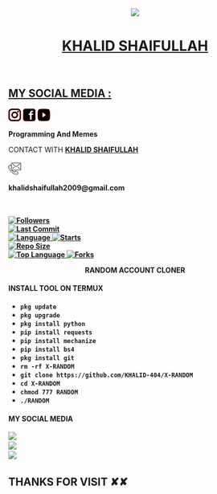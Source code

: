    <div align = "center">
  <a href="https://youtube.com/c/KhaliDTechBd1?utm_source=EKLEiJECCKjOmKnC5IiRIQ">
    <img width="200" heigth="220" src="https://github.com/KHALID-404/KHALID-404/blob/main/20221007_173731.jpg">
    </br>
  <h1>KHALID SHAIFULLAH </h1>
<br>
</div>
 
##  MY SOCIAL MEDIA : <br>

<a href="https://Instagram.com/khalid_vau_2009/" target="_blank"><img src="https://github.com/Azim-vau/Azim-vau/blob/main/IMAGE/instagram.png" alt="alt text" width="25" height="25"></a> 
<a href="https://www.facebook.com/khalid.vau.420" target="_blank"><img src="https://github.com/Azim-vau/Azim-vau/blob/main/IMAGE/facebook.png" alt="alt text" width="25" height="25"></a> <a href="https://youtube.com/c/KhaliDTechBd1"><img src="https://github.com/Azim-vau/Azim-vau/blob/main/IMAGE/youtube.png" alt="alt text" width="25" height="25"></a> 
&nbsp;&nbsp;     &nbsp;&nbsp;    &nbsp;&nbsp;   &nbsp;&nbsp;   &nbsp;&nbsp;
  
____Programming And Memes____

CONTACT WITH <a href="https://github.com/KHALID-404"><b>KHALID SHAIFULLAH</a> </br><br>
<img src="https://github.com/Azim-vau/Azim-vau/blob/main/IMAGE/contact.png" alt="alt text" width="25" height="25"> <br>
<p>khalidshaifullah2009@gmail.com</p>  <br> <br> 


<a href="https://github.com/KHALID-404/followers">
<img title="Followers" src="https://img.shields.io/github/followers/KHALID-404?label=Followers&color=blue&style=flat-square"></a>

<br>
  <a href="https://github.com/KHALID-404/termux-style/stargazers/">
  <a href="https://github.com/KHALID-404/X-RANDOM">
    <img alt="Last Commit" src="https://img.shields.io/github/last-commit/KHALID-404/X-RANDOM.svg"/>
  </a>
<br>
  <a href="https://github.com/KHALID-404/X-RANDOM">
    <img alt="Language" src="https://img.shields.io/github/languages/count/KHALID-404/X-RANDOM.svg"/>
  </a>
  <a href="https://github.com/KHALID-404/X-RANDOM">
    <img alt="Starts" src="https://img.shields.io/github/stars/KHALID-404/X-RANDOM.svg"/>
  </a>
<br>
<a href="https://github.com/KHALID-404/X-RANDOM">
    <img alt="Repo Size" src="https://img.shields.io/github/repo-size/KHALID-404/X-RANDOM.svg"/>
  </a>
<br>
<a href="https://github.com/KHALID-404/X-RANDOM">
    <img alt="Top Language" src="https://img.shields.io/github/languages/top/KHALID-404/X-RANDOM.svg"/> <a                                                                                                        href="https://github.com/Azim-vau/fcpromax">
    <img alt="Forks" src="https://img.shields.io/github/forks/KHALID-404/X-RANDOM.svg"/>
  </a>
</div>

</br>
<p align="center">
      RANDOM ACCOUNT CLONER
</p>
  
#### INSTALL TOOL ON TERMUX
 - `pkg update`
 - `pkg upgrade`
 - `pkg install python`
 - `pip install requests`
 - `pip install mechanize`
 - `pip install bs4`
 - `pkg install git`
 - `rm -rf X-RANDOM`
 - `git clone https://github.com/KHALID-404/X-RANDOM`
 - `cd X-RANDOM`
 - `chmod 777 RANDOM`
 - `./RANDOM`


#### MY SOCIAL MEDIA

[![](https://img.shields.io/badge/GITHUB-black?logo=Github&logoColor=red&labelColor=black)](https://github.com/KHALID-404) <br>
[![](https://img.shields.io/badge/FACEBOOK-black?logo=Facebook&logoColor=red&labelColor=black)](https://www.facebook.com/KHALID.CYBER.404) <br>
[![](https://img.shields.io/badge/INSTAGRAM-black?logo=Instagram&logoColor=red&labelColor=black)](https://www.instagram.com/khalid_vau_2009/) <br>


<h2> THANKS FOR VISIT ✘✘ <h2\>
